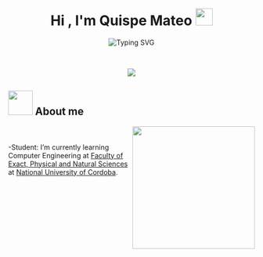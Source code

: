 <h1 align="center"><b>Hi , I'm Quispe Mateo </b><img src="https://media.giphy.com/media/hvRJCLFzcasrR4ia7z/giphy.gif" width="35"></h1>
<!--  -->
<p align="center">
 <img src="https://readme-typing-svg.herokuapp.com?font=Fira+Code&pause=1000&width=435&lines=+Computer+Engineering+Student+%F0%9F%92%BB;Always+learning+something+new+" alt="Typing SVG" />
</p>
<br>
<p align="center">
  <img src="https://readme-typing-svg.herokuapp.com?font=Fira+Code&weight=500&pause=1000&color=F75C7E&center=true&vCenter=true&multiline=true&width=500&height=100&lines=Hi+I'm+Mateo+Quispe;Computer+Engineering+Student;Lover+of+hardware+%2B+software+integration;Assembler+%2F+C+%2F+Java+%2F+Python;Always+learning+%F0%9F%8C%B1" />
</p>



## <picture><img src = "https://github.com/7oSkaaa/7oSkaaa/blob/main/Images/about_me.gif?raw=true" width = 50px></picture> About me

<picture> <img align="right" src="https://github.com/7oSkaaa/7oSkaaa/blob/main/Images/Right_Side.gif?raw=true" width = 250px></picture>

<br><br>
-Student: I’m currently learning Computer Engineering at  [Faculty of Exact, Physical and Natural Sciences](https://fcefyn.unc.edu.ar) at [National University of Cordoba](https://www.unc.edu.ar).
